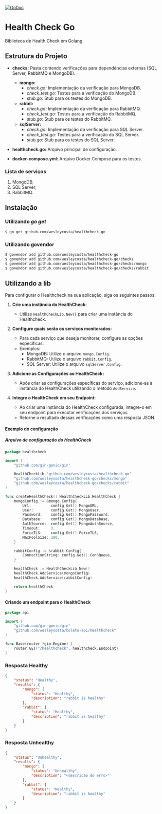 [![GoDoc](https://godoc.org/github.com/wesleycosta/goseq?status.svg)](https://godoc.org/github.com/wesleycosta/goseq)
# Health Check Go

Biblioteca de Health Check em Golang.

## Estrutura do Projeto

- **checks:** Pasta contendo verificações para dependências externas (SQL Server, RabbitMQ e MongoDB).
  - **mongo:**
    - *check.go:* Implementação da verificação para MongoDB.
    - *check_test.go:* Testes para a verificação do MongoDB.
    - *stub.go:* Stub para os testes do MongoDB.
  - **rabbit:**
    - *check.go:* Implementação da verificação para RabbitMQ.
    - *check_test.go:* Testes para a verificação do RabbitMQ.
    - *stub.go:* Stub para os testes do RabbitMQ.
  - **sqlServer:**
    - *check.go:* Implementação da verificação para SQL Server.
    - *check_test.go:* Testes para a verificação do SQL Server.
    - *stub.go:* Stub para os testes do SQL Server.

- **healthcheck.go:** Arquivo principal de configuração.

- **docker-compose.yml:** Arquivo Docker Compose para os testes.

### Lista de serviços

1. MongoDB;
2. SQL Server;
3. RabbitMQ.


## Instalação

### Utilizando *go get*

```bash
$ go get github.com/wesleycosta/healthcheck-go
```

### Utilizando govendor

```bash
$ govendor add github.com/wesleycosta/healthcheck-go
$ govendor add github.com/wesleycosta/healthcheck-go/checks
$ govendor add github.com/wesleycosta/healthcheck-go/checks/mongo
$ govendor add github.com/wesleycosta/healthcheck-go/checks/rabbit
```

## Utilizando a lib

Para configurar o Healthcheck na sua aplicação, siga os seguintes passos:

1. **Crie uma instância do HealthCheck:**
   - Utilize `HealthCheckLib.New()` para criar uma instância do Healthcheck.
   
2. **Configure quais serão os serviços monitorados:**
   - Para cada serviço que deseja monitorar, configure as opções específicas.
   - Exemplos:
     - MongoDB: Utilize o arquivo `mongo.Config`.
     - RabbitMQ: Utilize o arquivo `rabbit.Config`.
     - SQL Server: Utilize o arquivo `sqlServer.Config`.

3. **Adicione as Configurações ao HealthCheck:**
   - Após criar as configurações específicas do serviço, adicione-as à instância do HealthCheck utilizando o método `AddService`.
   
4. **Integre o HealthCheck em seu Endpoint:**
   - Ao criar uma instância do HealthCheck configurada, integre-o em seu endpoint para executar verificações dos serviços.
   - Retorne o resultado dessas verificações como uma resposta JSON.


#### Exemplo do configuração

##### Arquivo de configuração do HealthCheck
```go
package healthcheck

import (
	"github.com/gin-gonic/gin"

	HealthCheckLib "github.com/wesleycosta/healthcheck-go"
	"github.com/wesleycosta/healthcheck-go/checks/mongo"
	"github.com/wesleycosta/healthcheck-go/checks/rabbit"
)

func createHealthCheck() HealthCheckLib.HealthCheck {
	mongoConfig := &mongo.Config{
		Url:         config.Get().MongoURL,
		User:        config.Get().MongoUser,
		Password:    config.Get().MongoPassword,
		Database:    config.Get().MongoDatabase,
		AuthSource:  config.Get().MongoAuthSource,
		Timeout:     3,
		ForceTLS:    config.Get().ForceTLS,
		MaxPoolSize: 100,
	}

	rabbitConfig := &rabbit.Config{
		ConnectionString: config.Get().ConnQueue,
	}

	healthCheck := HealthCheckLib.New()
	healthCheck.AddService(mongoConfig)
	healthCheck.AddService(rabbitConfig)

	return healthCheck
}

```

#### Criando um endpoint para o HealthCheck

```go
package api

import (
	"github.com/gin-gonic/gin"
	"github.com/wesleycosta/boleto-api/healthcheck"
)

func Base(router *gin.Engine) {
	router.GET("/healthcheck", healthcheck.Endpoint)
}
```
### Resposta Healthy
```json
{
    "status": "Healthy",
    "results": {
        "mongo": {
            "status": "Healthy",
            "description": "rabbit is healthy"
        },
        "rabbit": {
            "status": "Healthy",
            "description": "rabbit is healthy"
        }
    }
}
```

### Resposta Unhealthy
```json
{
    "status": "Unhealthy",
    "results": {
        "mongo": {
            "status": "Unhealthy",
            "description": "<descricao do erro>"
        },
        "rabbit": {
            "status": "Healthy",
            "description": "rabbit is healthy"
        }
    }
}
```
